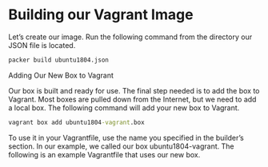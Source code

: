 # Building our Vagrant Image
Let’s create our image. Run the following command from the directory our JSON file is located.
```cmd
packer build ubuntu1804.json
```
Adding Our New Box to Vagrant

Our box is built and ready for use. The final step needed is to add the box to Vagrant. Most boxes are pulled down from the Internet, but we need to add a local box. The following command will add your new box to Vagrant.
```cmd
vagrant box add ubuntu1804-vagrant.box
```

To use it in your Vagrantfile, use the name you specified in the builder’s section. In our example, we called our box ubuntu1804-vagrant. The following is an example Vagrantfile that uses our new box.

